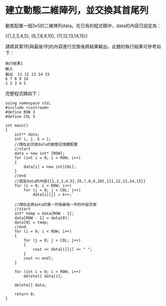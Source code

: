 # 建立動態二維陣列，並交換其首尾列

動態配置一個3x5的二維陣列data。在已有的程式碼中，data的內容已設定為：

{{1,2,3,4,5},
 {6,7,8,9,10},
 {11,12,13,14,15}}

請將其第1列與最後1列的內容進行交換後將結果輸出。此題的執行結果可參考如下：

```
執行結果1
輸入	
輸出	11 12 13 14 15
6 7 8 9 10
1 2 3 4 5
```

完整程式碼如下：
```
using namespace std;
#include <iostream>
#define ROW 3
#define COL 5

int main()
{
    int** data;
    int i, j, k = 1;
    //請在此完成data的動態記憶體配置
    //start
    data = new int* [ROW];
    for (int i = 0; i < ROW; i++)
    {
        data[i] = new int[COL];
    }
    //end
    //設定data的內容{{1,2,3,4,5},{6,7,8,9,10},{11,12,13,14,15}}
    for (i = 0; i < ROW; i++)
        for (j = 0; j < COL; j++)
            data[i][j] = k++;

    //請在此將data的第一列與最後一列的內容交換
    //start
    int* temp = data[ROW - 1];
    data[ROW - 1] = data[0];
    data[0] = temp;
    //end
    for (i = 0; i < ROW; i++)
    {
        for (j = 0; j < COL; j++)
        {
            cout << data[i][j] << " ";
        }
        cout << endl;
    }

    for (int i = 0; i < ROW; i++)
        delete[] data[i];

    delete[] data;

    return 0;
}
```

